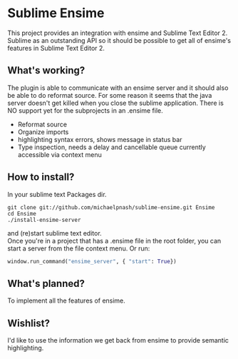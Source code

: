 # Sublime Ensime

This project provides an integration with ensime and Sublime Text Editor 2.
Sublime as an outstanding API so it should be possible to get all of ensime's features in Sublime Text Editor 2.

## What's working?
The plugin is able to communicate with an ensime server and it should also be able to do reformat source. 
For some reason it seems that the java server doesn't get killed when you close the sublime application.
There is NO support yet for the subprojects in an .ensime file.

  * Reformat source
  * Organize imports
  * highlighting syntax errors, shows message in status bar
  * Type inspection, needs a delay and cancellable queue currently accessible via context menu
  

## How to install?

In your sublime text Packages dir.  

```
git clone git://github.com/michaelpnash/sublime-ensime.git Ensime
cd Ensime
./install-ensime-server
```

and (re)start sublime text editor.  
Once you're in a project that has a .ensime file in the root folder, you can start a server from the file context menu. Or run:

```python
window.run_command("ensime_server", { "start": True})
```

## What's planned?
To implement all the features of ensime.

## Wishlist?
I'd like to use the information we get back from ensime to provide semantic highlighting.
